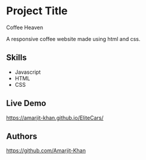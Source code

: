 
# Project Title

Coffee Heaven

A responsive coffee website made using html and css.
## Skills
* Javascript
* HTML
* CSS
## Live Demo

https://amarjit-khan.github.io/EliteCars/


## Authors

https://github.com/Amarjit-Khan